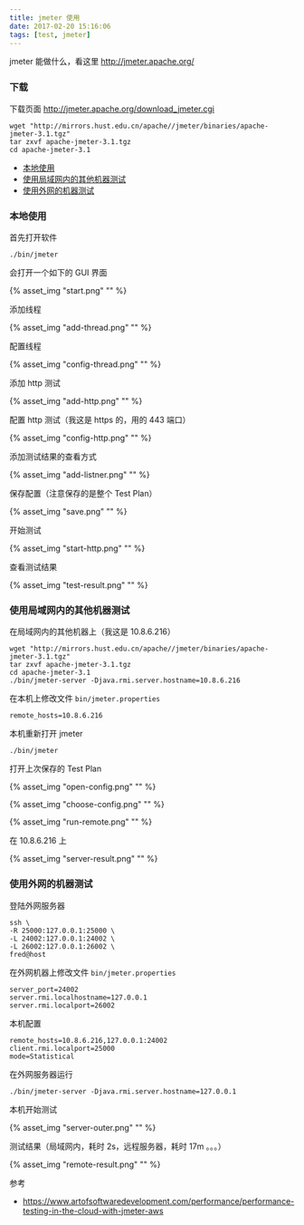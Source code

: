 ```yaml
---
title: jmeter 使用
date: 2017-02-20 15:16:06
tags: [test, jmeter]
---
```



jmeter 能做什么，看这里 <http://jmeter.apache.org/>


<!--more-->

### 下载

下载页面 <http://jmeter.apache.org/download_jmeter.cgi>

```
wget "http://mirrors.hust.edu.cn/apache//jmeter/binaries/apache-jmeter-3.1.tgz"
tar zxvf apache-jmeter-3.1.tgz
cd apache-jmeter-3.1
```


* [本地使用](#本地使用)
* [使用局域网内的其他机器测试](#使用局域网内的其他机器测试)
* [使用外网的机器测试](#使用外网的机器测试)


### 本地使用

首先打开软件

```
./bin/jmeter
```

会打开一个如下的 GUI 界面

{% asset_img "start.png" "" %}


添加线程

{% asset_img "add-thread.png" "" %}

配置线程

{% asset_img "config-thread.png" "" %}

添加 http 测试

{% asset_img "add-http.png" "" %}

配置 http 测试（我这是 https 的，用的 443 端口）

{% asset_img "config-http.png" "" %}

添加测试结果的查看方式

{% asset_img "add-listner.png" "" %}

保存配置（注意保存的是整个 Test Plan）

{% asset_img "save.png" "" %}

开始测试

{% asset_img "start-http.png" "" %}

查看测试结果

{% asset_img "test-result.png" "" %}


### 使用局域网内的其他机器测试

在局域网内的其他机器上（我这是 10.8.6.216）

```
wget "http://mirrors.hust.edu.cn/apache//jmeter/binaries/apache-jmeter-3.1.tgz"
tar zxvf apache-jmeter-3.1.tgz
cd apache-jmeter-3.1
./bin/jmeter-server -Djava.rmi.server.hostname=10.8.6.216
```

在本机上修改文件 `bin/jmeter.properties`

```
remote_hosts=10.8.6.216
```

本机重新打开 jmeter

`./bin/jmeter`

打开上次保存的 Test Plan

{% asset_img "open-config.png" "" %}

{% asset_img "choose-config.png" "" %}

{% asset_img "run-remote.png" "" %}

在 10.8.6.216 上

{% asset_img "server-result.png" "" %}




### 使用外网的机器测试


登陆外网服务器

```
ssh \
-R 25000:127.0.0.1:25000 \
-L 24002:127.0.0.1:24002 \
-L 26002:127.0.0.1:26002 \
fred@host
```

在外网机器上修改文件 `bin/jmeter.properties`

```
server_port=24002
server.rmi.localhostname=127.0.0.1
server.rmi.localport=26002
```

本机配置

```
remote_hosts=10.8.6.216,127.0.0.1:24002
client.rmi.localport=25000
mode=Statistical
```

在外网服务器运行

```
./bin/jmeter-server -Djava.rmi.server.hostname=127.0.0.1
```



本机开始测试

{% asset_img "server-outer.png" "" %}


测试结果（局域网内，耗时 2s，远程服务器，耗时 17m 。。。）

{% asset_img "remote-result.png" "" %}



参考

* <https://www.artofsoftwaredevelopment.com/performance/performance-testing-in-the-cloud-with-jmeter-aws>

